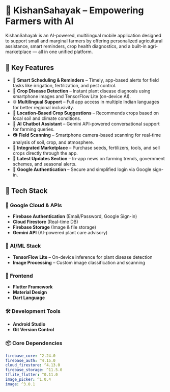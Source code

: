 # 🌾 KishanSahayak – Empowering Farmers with AI

KishanSahayak is an AI-powered, multilingual mobile application designed to support small and marginal farmers by offering personalized agricultural assistance, smart reminders, crop health diagnostics, and a built-in agri-marketplace — all in one unified platform.

## 🚀 Key Features

- 📆 **Smart Scheduling & Reminders** – Timely, app-based alerts for field tasks like irrigation, fertilization, and pest control.
- 🦠 **Crop Disease Detection** – Instant plant disease diagnosis using smartphone images and TensorFlow Lite (on-device AI).
- 🌐 **Multilingual Support** – Full app access in multiple Indian languages for better regional inclusivity.
- 🌱 **Location-Based Crop Suggestions** – Recommends crops based on local soil and climate conditions.
- 🤖 **AI Chatbot Assistant** – Gemini API-powered conversational support for farming queries.
- 📷 **Field Scanning** – Smartphone camera-based scanning for real-time analysis of soil, crop, and atmosphere.
- 🛒 **Integrated Marketplace** – Purchase seeds, fertilizers, tools, and sell crops directly through the app.
- 🔄 **Latest Updates Section** – In-app news on farming trends, government schemes, and seasonal alerts.
- 🔐 **Google Authentication** – Secure and simplified login via Google sign-in.

## 🧰 Tech Stack

### 🔑 Google Cloud & APIs
- **Firebase Authentication** (Email/Password, Google Sign-in)
- **Cloud Firestore** (Real-time DB)
- **Firebase Storage** (Image & file storage)
- **Gemini API** (AI-powered plant care advisory)

### 🤖 AI/ML Stack
- **TensorFlow Lite** – On-device inference for plant disease detection
- **Image Processing** – Custom image classification and scanning

### 📱 Frontend
- **Flutter Framework**
- **Material Design**
- **Dart Language**

### 🛠 Development Tools
- **Android Studio**
- **Git Version Control**

### 📦 Core Dependencies
```yaml
firebase_core: ^2.24.0  
firebase_auth: ^4.15.0  
cloud_firestore: ^4.13.0  
firebase_storage: ^11.5.0  
tflite_flutter: ^0.11.0  
image_picker: ^1.0.4  
image: ^3.0.1
